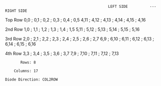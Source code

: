 
                                                   LEFT SIDE    	  ---		RIGHT SIDE

Top Row			0,0 ; 0,1 ; 0,2 ; 0,3 ; 0,4 ; 0,5				     4,11 ; 4,12 ; 4,13 ; 4,14 ; 4,15 ; 4,16

2nd Row			1,0 ; 1,1 ; 1,2 ; 1,3 ; 1,4 ; 1,5				     5,11 ; 5,12 ; 5,13 ; 5,14 ; 5,15 ; 5,16

3rd Row			2,0 ; 2,1 ; 2,2 ; 2,3 ; 2,4 ; 2,5 ; 2,6 ; 2,7		6,9 ; 6,10 ; 6,11 ; 6,12 ; 6,13 ; 6,14 ; 6,15 ; 6,16

4th Row					  3,3 ; 3,4 ; 3,5 ; 3,6 ; 3,7		7,9 ; 7,10 ; 7,11 ; 7,12 ; 7,13 


		   Rows: 8

		Columns: 17

	Diode Direction: COL2ROW
